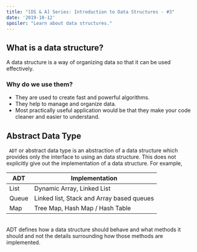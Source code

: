 ```yaml
---
title: "[DS & A] Series: Introduction to Data Structures - #3"
date: '2019-10-12'
spoiler: "Learn about data structures."
---
```


## What is a data structure? 

A data structure is a way of organizing data so that it can be used effectively.

### Why do we use them?
<ul>
<li>They are used to create fast and powerful algorithms.
<li>They help to manage and organize data.
<li>Most practically useful application would be that they make your code cleaner and easier to understand.
</ul>

## Abstract Data Type

` ADT` or abstract data type is an abstraction of a data structure which provides only the interface to using an data structure. This does not explicitly give out the implementation of a data structure. For example, 

ADT | Implementation
------------ | -------------
List | Dynamic Array, Linked List
Queue | Linked list, Stack and Array based queues
Map | Tree Map, Hash Map / Hash Table

<br/>
ADT defines how a data structure should behave and what methods it should and not the details surrounding how those methods are implemented.